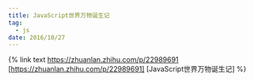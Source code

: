 ```yaml
---
title: JavaScript世界万物诞生记
tag:
  - js
date: 2016/10/27
---
```


{% link text https://zhuanlan.zhihu.com/p/22989691 [https://zhuanlan.zhihu.com/p/22989691] [JavaScript世界万物诞生记] %}

